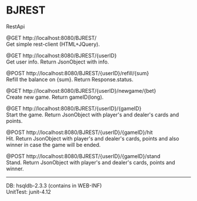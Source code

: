 # BJREST

  RestApi
  
  @GET
  http://localhost:8080/BJREST/ <br>
  Get simple rest-client (HTML+JQuery).
  
  @GET
  http://localhost:8080/BJREST/{userID} <br>
  Get user info. Return JsonObject with info.
  
  @POST
  http://localhost:8080/BJREST/{userID}/refill/{sum} <br>
  Refill the balance on {sum}. Return Response.status.
  
  @GET
  http://localhost:8080/BJREST/{userID}/newgame/{bet} <br>
  Create new game. Return gameID(long).
  
  @GET
  http://localhost:8080/BJREST/{userID}/{gameID} <br>
  Start the game. Return JsonObject with player's and dealer's cards and points.
  
  @POST
  http://localhost:8080/BJREST/{userID}/{gameID}/hit <br>
  Hit.  Return JsonObject with player's and dealer's cards, points and also winner in case the game will be ended.
  
  @POST
  http://localhost:8080/BJREST/{userID}/{gameID}/stand <br>
  Stand. Return JsonObject with player's and dealer's cards, points and winner.
  <hr> 
  
  DB: hsqldb-2.3.3 (contains in WEB-INF)<br>
  UnitTest: junit-4.12
